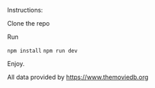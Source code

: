 
Instructions:

Clone the repo

Run

`npm install`
`npm run dev`

Enjoy.

All data provided by https://www.themoviedb.org